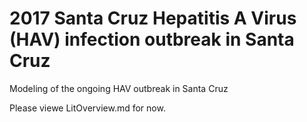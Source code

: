 # 2017 Santa Cruz Hepatitis A Virus (HAV) infection outbreak in Santa Cruz

Modeling of the ongoing HAV outbreak in Santa Cruz

Please viewe LitOverview.md for now. 
